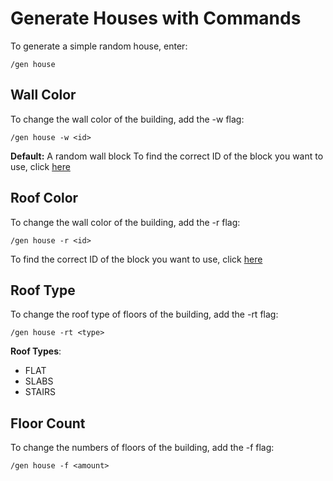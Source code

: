 # Generate Houses with Commands

To generate a simple random house, enter:

```
/gen house
```

## Wall Color

To change the wall color of the building, add the -w flag:
```
/gen house -w <id>
```
**Default:** A random wall block
To find the correct ID of the block you want to use, click [here](https://www.digminecraft.com/lists/item_id_list_pc_1_12.php)


## Roof Color

To change the wall color of the building, add the -r flag:
```
/gen house -r <id>
```
To find the correct ID of the block you want to use, click [here](https://www.digminecraft.com/lists/item_id_list_pc_1_12.php)


## Roof Type

To change the roof type of floors of the building, add the -rt flag:
```
/gen house -rt <type>
```

**Roof Types**:
- FLAT
- SLABS
- STAIRS


## Floor Count

To change the numbers of floors of the building, add the -f flag:
```
/gen house -f <amount>
```

